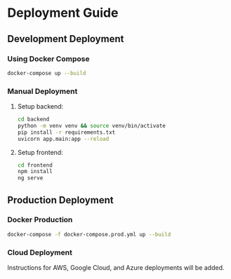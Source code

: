 # Deployment Guide

## Development Deployment

### Using Docker Compose
```bash
docker-compose up --build
```

### Manual Deployment
1. Setup backend:
   ```bash
   cd backend
   python -m venv venv && source venv/bin/activate
   pip install -r requirements.txt
   uvicorn app.main:app --reload
   ```

2. Setup frontend:
   ```bash
   cd frontend
   npm install
   ng serve
   ```

## Production Deployment

### Docker Production
```bash
docker-compose -f docker-compose.prod.yml up --build
```

### Cloud Deployment
Instructions for AWS, Google Cloud, and Azure deployments will be added.
